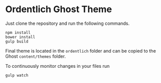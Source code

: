# Ordentlich Ghost Theme

Just clone the repository and run the following commands.

```
npm install
bower install
gulp build
```

Final theme is located in the `ordentlich` folder and can be copied to the Ghost `content/themes` folder.

To continuously monitor changes in your files run

`gulp watch`